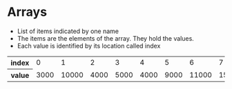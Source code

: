 # Arrays

* List of items indicated by one name
* The items are the elements of the array. They hold the values.
* Each value is identified by its location called index

<table>
    <tr>
        <th scope="row">index</th>
        <td>0</td>
        <td>1</td>
        <td>2</td>
        <td>3</td>
        <td>4</td>
        <td>5</td>
        <td>6</td>
        <td>7</td>
        <td>8</td>
        <td>9</td>
    </tr>
    <tr>
        <th scope="row">value</th>
        <td>3000</td>
        <td>10000</td>
        <td>4000</td>
        <td>5000</td>
        <td>4000</td>
        <td>9000</td>
        <td>11000</td>
        <td>15000</td>
        <td>2000</td>
        <td>5000</td>
    </tr>
</table>
